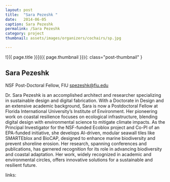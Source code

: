 ```yaml
---
layout: post
title:  "Sara Pezeshk "
date:   2014-06-05
caption: Sara Pezeshk
permalink: /Sara Pezeshk
category: project
thumbnail: assets/images/organizers/cochairs/sp.jpg

---
```

![{{ page.title }}]({{ page.thumbnail }}){: class="post-thumbnail" }

## Sara Pezeshk
NSF Post-Doctoral Fellow, FIU
spezeshk@fiu.edu  

Dr. Sara Pezeshk is an accomplished architect and researcher specializing in sustainable design and digital fabrication. With a Doctorate in Design and an extensive academic background, Sara is now a Postdoctoral Fellow at Florida International University’s Institute of Environment. Her pioneering work on coastal resilience focuses on ecological infrastructure, blending digital design with environmental science to mitigate climate impacts. As the Principal Investigator for the NSF-funded Ecoblox project and Co-PI of an EPA-funded initiative, she develops AI-driven, modular seawall tiles like SMARTEblox and BioCAP, designed to enhance marine biodiversity and prevent shoreline erosion. Her research, spanning conferences and publications, has garnered recognition for its role in advancing biodiversity and coastal adaptation. Her work, widely recognized in academic and environmental circles, offers innovative solutions for a sustainable and resilient future.

links:
